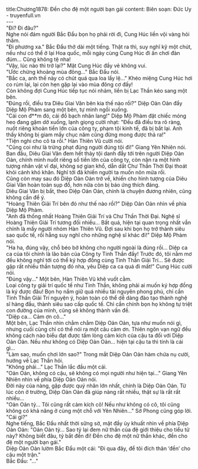 title:Chương1878: Đền cho đệ một người bạn gái
content:
Biên soạn: Đức Uy - truyenfull.vn<br>---<br>"Đi? Đi đâu?"<br>Nghe nói đám người Bắc Đẩu bọn họ phải rời đi, Cung Húc liền vội vàng hỏi thăm.<br>"Đi phương xa." Bắc Đẩu thở dài một tiếng. Thật ra thì, suy nghĩ kỹ một chút, nếu như có thể ở lại Hoa quốc, mỗi ngày cùng Cung Húc đi ăn chơi đàn đúm... Cũng không tệ nha!<br>"Vậy, lúc nào thì trở lại?" Mặt Cung Húc đầy vẻ không vui.<br>"Ước chừng khoảng mùa đông..." Bắc Đẩu nói.<br>"Bắc ca, anh thế này có chút quá qua loa lấy lệ..." Khéo miệng Cung Húc hơi co rúm lại, lại còn hẹn gặp lại vào mùa đông cơ đấy!<br>Còn không đợi Cung Húc tiếp tục nói nhảm, liền bị Lạc Thần kéo sang một bên.<br>"Đúng rồi, điều tra Diêu Giai Văn bên kia thế nào rồi?" Diệp Oản Oản đẩy Diệp Mộ Phàm sang một bên, tự mình ngồi xuống.<br>"Cái con đ**m đó, cái đồ bạch nhãn lang!" Diệp Mộ Phàm đặt chiếc móng heo đang gặm dở xuống, lạnh giọng cười nhạt: "Đều đã điều tra rõ ràng, nuốt riêng khoản tiền lớn của công ty, phạm tội kinh tế, đã bị bắt lại. Anh thấy không bị giam mấy chục năm cũng đừng mong được thả ra!"<br>"Tiện nghi cho cô ta rồi." Hàn Thiên Vũ cười nói.<br>"Cũng coi như là trừng phạt đúng người đúng tội đi!" Giang Yên Nhiên nói.<br>Ban đầu, Diêu Giai Văn đem hết thảy tội danh đẩy tới trên người Diệp Oản Oản, chính mình nuốt riêng số tiền lớn của công ty, còn nặn ra một hình tượng nhân vật vĩ đại, không sợ gian khổ, dẫn dắt Chư Thần Thời Đại thoát khỏi cảnh khó khăn. Nghĩ tới đã khiến người ta muốn nôn mửa rồi.<br>Cũng còn may sau đó Diệp Oản Oản trở về, khiến cho hình tượng của Diêu Giai Văn hoàn toàn sụp đổ, hơn nữa còn bị báo ứng thích đáng.<br>Diêu Giai Văn bị bắt, theo Diệp Oản Oản, chính là chuyện đương nhiên, cũng không cần để ý.<br>"Hoàng Thiên Giải Trí bên đó như thế nào rồi?" Diệp Oản Oản nhìn về phía Diệp Mộ Phàm.<br>"Anh đã thống nhất Hoàng Thiên Giải Trí và Chư Thần Thời Đại. Nghệ sĩ Hoàng Thiên Giải Trí tương đối nhiều... Bất quá, hiện tại quan trọng nhất vẫn chính là mấy người nhóm Hàn Thiên Vũ. Đợi sau khi bọn họ trở thành siêu sao quốc tế, rồi hẵng suy nghĩ cho những nghệ sĩ khác đi!" Diệp Mộ Phàm nói.<br>"Ha ha, đúng vậy, chỗ béo bở không cho người ngoài là đúng rồi... Diệp ca ca của tôi chính là lão bản của Công ty Tinh Thần đấy! Trước đó, tôi nằm mơ đều không nghĩ tới có thể ký hợp đồng cùng Tinh Thần Giải Trí... Sẽ được gặp rất nhiều thần tượng đó nha, yêu Diệp ca ca quá đi mất!" Cung Húc cười nói.<br>"Đúng vậy..." Một bên, Hàn Thiên Vũ khẽ vuốt cằm.<br>Loại công ty giải trí quốc tế như Tinh Thần, không phải ai muốn ký hợp đồng là ký được đâu! Bọn họ nắm giữ quá nhiều tài nguyên phong phú, chỉ cần Tinh Thần Giải Trí nguyện ý, hoàn toàn có thể dễ dàng đào tạo thành nghệ sĩ hàng đầu, thành siêu sao cấp quốc tế. Chỉ cần chính bọn họ không tự triệt con đường của mình, cũng sẽ không thành vấn đề.<br>"Diệp ca... Cảm ơn cô..."<br>Một bên, Lạc Thần nhìn chằm chằm Diệp Oản Oản, tựa như muốn nói gì, nhưng cuối cùng chỉ có thể nói ra một câu cảm ơn. Thiên ngôn vạn ngữ đều không cách nào biểu đạt được tấm lòng cảm kích của cậu ta đối với Diệp Oản Oản. Nếu như không có Diệp Oản Oản... hiện tại cậu ta thì tính là cái gì…<br>"Làm sao, muốn chơi lớn sao?" Trong mắt Diệp Oản Oản hàm chứa nụ cười, hướng về Lạc Thần hỏi.<br>"Không phải..." Lạc Thần lắc đầu một cái.<br>"Oản Oản, không có cậu, sẽ không có mọi người như hiện tại..." Giang Yên Nhiên nhìn về phía Diệp Oản Oản nói.<br>Đời này của nàng, gặp được quý nhân lớn nhất, chính là Diệp Oản Oản. Từ lúc còn ở trường, Diệp Oản Oản đã giúp nàng rất nhiều, thật sự là rất rất nhiều…<br>"Oản Oản tỷ... Tôi cũng rất cảm kích cô! Nếu như không có cô, tôi cũng không có khả năng ở cùng một chỗ với Yên Nhiên..." Sở Phong cũng góp lời.<br>"Cái gì?"<br>Nghe tiếng, Bắc Đẩu nhất thời sững sờ, mặt đầy ủy khuất nhìn về phía Diệp Oản Oản: "Oản Oản tỷ... Sao tỷ lại đem nữ thần của đệ giới thiệu cho tiểu tử này? Không biết đâu, tỷ bắt đền đi! Đền cho đệ một nữ thần khác, đền cho đệ một người bạn gái."<br>Diệp Oản Oản lườm Bắc Đẩu một cái: "Đi qua đây, để tôi đích thân ‘đền’ cho cậu một trận."<br>Bắc Đẩu: "..."